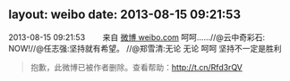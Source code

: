 layout: weibo
date: 2013-08-15 09:21:53
---
2013-08-15 09:21:53  &nbsp;&nbsp;&nbsp;&nbsp;&nbsp;&nbsp; 来自 <a href="http://weibo.com/" rel="nofollow">微博 weibo.com</a>
呵呵……//@云中奇彩石: NOW!//@任志强:坚持就有希望。 //@郑雪清:无论 无论 呵呵 坚持不一定是胜利
>  抱歉，此微博已被作者删除。查看帮助：http://t.cn/Rfd3rQV
